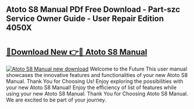 ## Atoto S8 Manual PDf Free Download - Part-szc Service Owner Guide - User Repair Edition 4050X

# <h2><a href="http://bc15525.oget.top/?id=Atoto+S8+Manual">🔗Download New 👉🔴 Atoto S8 Manual</a></h2>

[![Atoto S8 Manual new download](https://i.imgur.com/5g1atiW.png)](http://bc15525.oget.top/?id=Atoto+S8+Manual)
Welcome to the Future This user manual showcases the innovative features and functionalities of your new Atoto S8 Manual. Thank You for Choosing Us! Enjoy exploring the possibilities with your new Atoto S8 Manual! Enjoy the efficiency of list of features while using your new Atoto S8 Manual. Thank You for Choosing Atoto S8 Manual. We are excited to be part of your journey.
